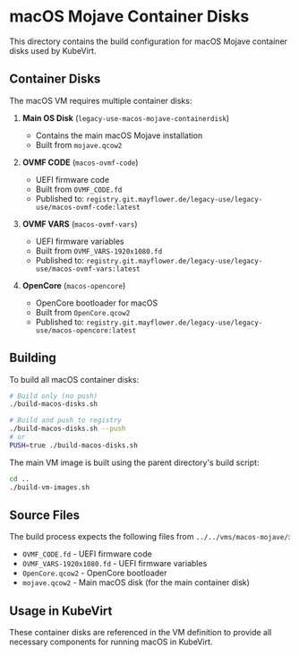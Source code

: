 # macOS Mojave Container Disks

This directory contains the build configuration for macOS Mojave container disks used by KubeVirt.

## Container Disks

The macOS VM requires multiple container disks:

1. **Main OS Disk** (`legacy-use-macos-mojave-containerdisk`)
   - Contains the main macOS Mojave installation
   - Built from `mojave.qcow2`

2. **OVMF CODE** (`macos-ovmf-code`)
   - UEFI firmware code
   - Built from `OVMF_CODE.fd`
   - Published to: `registry.git.mayflower.de/legacy-use/legacy-use/macos-ovmf-code:latest`

3. **OVMF VARS** (`macos-ovmf-vars`)
   - UEFI firmware variables
   - Built from `OVMF_VARS-1920x1080.fd`
   - Published to: `registry.git.mayflower.de/legacy-use/legacy-use/macos-ovmf-vars:latest`

4. **OpenCore** (`macos-opencore`)
   - OpenCore bootloader for macOS
   - Built from `OpenCore.qcow2`
   - Published to: `registry.git.mayflower.de/legacy-use/legacy-use/macos-opencore:latest`

## Building

To build all macOS container disks:

```bash
# Build only (no push)
./build-macos-disks.sh

# Build and push to registry
./build-macos-disks.sh --push
# or
PUSH=true ./build-macos-disks.sh
```

The main VM image is built using the parent directory's build script:

```bash
cd ..
./build-vm-images.sh
```

## Source Files

The build process expects the following files from `../../vms/macos-mojave/`:
- `OVMF_CODE.fd` - UEFI firmware code
- `OVMF_VARS-1920x1080.fd` - UEFI firmware variables
- `OpenCore.qcow2` - OpenCore bootloader
- `mojave.qcow2` - Main macOS disk (for the main container disk)

## Usage in KubeVirt

These container disks are referenced in the VM definition to provide all necessary components for running macOS in KubeVirt.